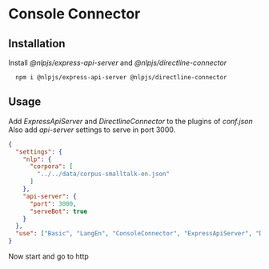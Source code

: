 # Console Connector

## Installation

Install _@nlpjs/express-api-server_ and _@nlpjs/directline-connector_

```shell
  npm i @nlpjs/express-api-server @nlpjs/directline-connector
```

## Usage

Add _ExpressApiServer_ and _DirectlineConnector_ to the plugins of _conf.json_
Also add _api-server_ settings to serve in port 3000.

```json
{
  "settings": {
    "nlp": {
      "corpora": [
        "../../data/corpus-smalltalk-en.json"
      ]
    },
    "api-server": {
      "port": 3000,
      "serveBot": true
    }
  },
  "use": ["Basic", "LangEn", "ConsoleConnector", "ExpressApiServer", "DirectlineConnector"]
}
```

Now start and go to http
